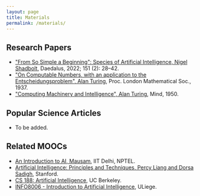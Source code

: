 ```yaml
---
layout: page
title: Materials
permalink: /materials/
---
```


<!--- {% include image.html url="/_images/cover2.jpg" width=175 align="right" %} -->

## Research Papers
- ["From So Simple a Beginning": Species of Artificial Intelligence, Nigel Shadbolt](https://direct.mit.edu/daed/article/151/2/28/110616/From-So-Simple-a-Beginning-Species-of-Artificial), Daedalus, 2022; 151 (2): 28–42.
- ["On Computable Numbers, with an application to the Entscheidungsproblem", Alan Turing](https://www.cs.virginia.edu/~robins/Turing_Paper_1936.pdf), Proc. London Mathematical Soc., 1937.
- ["Computing Machinery and Intelligence", Alan Turing](https://phil415.pbworks.com/f/TuringComputing.pdf), Mind, 1950.

## Popular Science Articles
- To be added.

## Related MOOCs
- [An Introduction to AI, Mausam](https://www.youtube.com/playlist?list=PLp6ek2hDcoNB_YJCruBFjhF79f5ZHyBuz), IIT Delhi, NPTEL.
- [Artificial Intelligence: Principles and Techniques, Percy Liang and Dorsa Sadigh](https://www.youtube.com/watch?v=ZiwogMtbjr4), Stanford.
- [CS 188: Artificial Intelligence](https://inst.eecs.berkeley.edu/~cs188/fa22/), UC Berkeley.
- [INFO8006 - Introduction to Artificial Intelligence](https://github.com/glouppe/info8006-introduction-to-ai), ULiege.
